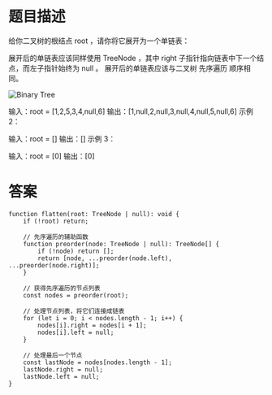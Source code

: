 # 题目描述

给你二叉树的根结点 root ，请你将它展开为一个单链表：

展开后的单链表应该同样使用 TreeNode ，其中 right 子指针指向链表中下一个结点，而左子指针始终为 null 。
展开后的单链表应该与二叉树 先序遍历 顺序相同。

![Binary Tree](https://assets.leetcode.com/uploads/2021/01/14/flaten.jpg)

输入：root = [1,2,5,3,4,null,6]
输出：[1,null,2,null,3,null,4,null,5,null,6]
示例 2：

输入：root = []
输出：[]
示例 3：

输入：root = [0]
输出：[0]
# 答案

```
function flatten(root: TreeNode | null): void {
    if (!root) return;
    
    // 先序遍历的辅助函数
    function preorder(node: TreeNode | null): TreeNode[] {
        if (!node) return [];
        return [node, ...preorder(node.left), ...preorder(node.right)];
    }
    
    // 获得先序遍历的节点列表
    const nodes = preorder(root);
    
    // 处理节点列表，将它们连接成链表
    for (let i = 0; i < nodes.length - 1; i++) {
        nodes[i].right = nodes[i + 1];
        nodes[i].left = null;
    }
    
    // 处理最后一个节点
    const lastNode = nodes[nodes.length - 1];
    lastNode.right = null;
    lastNode.left = null;
}
```